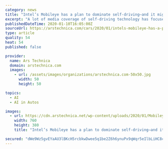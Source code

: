 ```yaml
---
category: news
title: "Intel’s Mobileye has a plan to dominate self-driving—and it might work"
excerpt: "A lot of media coverage of self-driving technology has focused on a handful of big companies with well-known brands: Google, Uber, Tesla, and GM. But there's another company working on self-driving technology that might ultimately prove even more important. That company is Mobileye, an Israeli startup that was acquired by Intel in 2017."
publishedDateTime: 2020-01-10T16:05:00Z
sourceUrl: https://arstechnica.com/cars/2020/01/intels-mobileye-has-a-plan-to-dominate-self-driving-and-it-might-work/
type: article
quality: 54
heat: 54
published: false

provider:
  name: Ars Technica
  domain: arstechnica.com
  images:
    - url: /assets/images/organizations/arstechnica.com-50x50.jpg
      width: 50
      height: 50

topics:
  - AI
  - AI in Autos

images:
  - url: https://cdn.arstechnica.net/wp-content/uploads/2020/01/Mobileye-2020-CES-Shashua-1-760x380.jpg
    width: 760
    height: 380
    title: "Intel’s Mobileye has a plan to dominate self-driving—and it might work"

secured: "dWe9Wz5gvEYaAU3lBKcH5rcbkwDwee5q1be2Z6h6ynuPx9qWqr5eIlbLiHC8ccHaQpSAafwQsX6Oestq1Lvc3RzLlnbsDlwfWiDbZU8ZyDuUY2mjg22RCFXg52hKC3q01Yc3cY+g8aVbEaAmAMjML7M2UyULdc6UJDWfg1pn8axUie/g+CFpWtdHG+KifXfl4KJQ7Ek2R5SClkTjmZXjrdSW3NqpBPN2uwi3P115q+FYjBDrEgfD54meTFuXS0J4sRglBhVcqM+HMTOsCyLh+BcnvwRPRcVB1BRHcVP6s8Y=;jGW6POwfBlRUiBdJhxOCvA=="
---
```



